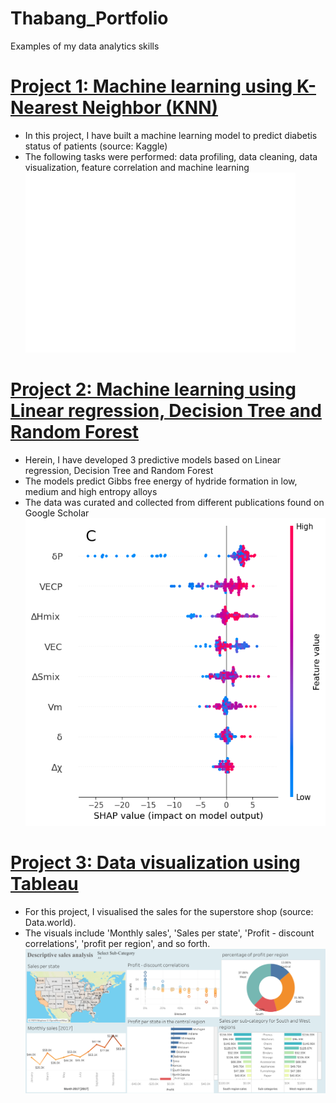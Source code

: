 # Thabang_Portfolio
Examples of my data analytics skills


# [Project 1: Machine learning using K-Nearest Neighbor (KNN)](http://localhost:8888/nbconvert/html/Documents/Academic/Data%20science/Prediction%20of%20diabetes%20using%20KNN.ipynb?download=false)
- In this project, I have built a machine learning model to predict diabetis status of patients (source: Kaggle)
- The following tasks were performed: data profiling, data cleaning, data visualization, feature correlation and machine learning
![](https://github.com/TRSomo/Thabang_Portfolio/blob/main/images/Prediction%20of%20diabetes%20using%20KNN.png)

# [Project 2: Machine learning using Linear regression, Decision Tree and Random Forest](http://localhost:8888/notebooks/Documents/Academic/HEAs/Machine%20learning/DeltaSabs/Gibbs%20free%20energy%20.ipynb)
- Herein, I have developed 3 predictive models based on Linear regression, Decision Tree and Random Forest
- The models predict Gibbs free energy of hydride formation in low, medium and high entropy alloys
- The data was curated and collected from different publications found on Google Scholar
![](https://github.com/TRSomo/Thabang_Portfolio/blob/main/images/feature%20importance_vol%20incl..png)

# [Project 3: Data visualization using Tableau](https://public.tableau.com/app/profile/thabang.somo/viz/SalesanalysisdescriptiveforSuperstore/Dashboard1)
- For this project, I visualised the sales for the superstore shop (source: Data.world).
- The visuals include 'Monthly sales', 'Sales per state', 'Profit - discount correlations', 'profit per region', and so forth.
![](/images/Dashboard%201.png)
